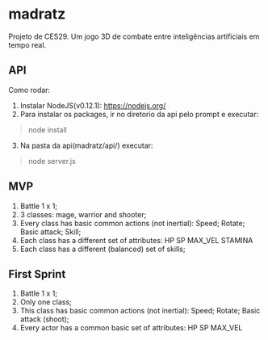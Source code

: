 # madratz
Projeto de CES29. Um jogo 3D de combate entre inteligências artificiais em tempo real.

## API
Como rodar:

1. Instalar NodeJS(v0.12.1): https://nodejs.org/
2. Para instalar os packages, ir no diretorio da api pelo prompt e executar:
> node install

3. Na pasta da api(madratz/api/) executar:
>node server.js

## MVP

1) Battle 1 x 1;
2) 3 classes: mage, warrior and shooter;
3) Every class has basic common actions (not inertial): 
	Speed;
	Rotate;
	Basic attack;
	Skill;
4) Each class has a different set of attributes:
	HP
	SP
	MAX_VEL
	STAMINA
5) Each class has a different (balanced) set of skills;

## First Sprint

1) Battle 1 x 1;
2) Only one class;
3) This class has basic common actions (not inertial): 
	Speed;
	Rotate;
	Basic attack (shoot);
4) Every actor has a common basic set of attributes: 
	HP
	SP
	MAX_VEL
